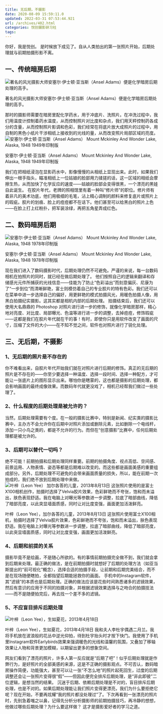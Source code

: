 ```yaml
---
title: 无后期，不摄影
date: 2020-08-09 15:59:11.0
updated: 2022-03-31 07:53:44.921
url: /archives/402.html
categories: 悦创摄影研习社
tags: 
---
```




你好，我是悦创。 是时候放下成见了。自从人类拍出的第一张照片开始，后期处理就与前期拍摄形影不离。

## 一、传统暗房后期

![著名的风光摄影大师安塞尔·伊士顿·亚当斯（Ansel Adams）便是化学暗房后期处理的高手。](https://images-aiyc-1301641396.cos.ap-guangzhou.myqcloud.com/20200809155528.jpeg)

著名的风光摄影大师安塞尔·伊士顿·亚当斯（Ansel Adams）便是化学暗房后期处理的高手。

那时的摄影师需要在暗房里配化学药水，用于冲底片、洗照片。在冲洗过程中，我们用温度计控制着药水温度，从而控制照片对比度和杂点，我们用天枰控制药各成分的含量，从而控制照片影调和色彩，我们经常在将底片放大成照片的过程中，用自制的黑色小纸片干涉相纸上接收到的光线的量，从而改变照片局部区域的亮度。 ![安塞尔·伊士顿·亚当斯（Ansel Adams）  Mount Mckinley And Wonder Lake, Alaska, 1948  1949年印制版](https://images-aiyc-1301641396.cos.ap-guangzhou.myqcloud.com/20200809155532.jpeg)

安塞尔·伊士顿·亚当斯（Ansel Adams） Mount Mckinley And Wonder Lake, Alaska, 1948 1949年印制版

我们在把相纸浸泡在显影药水中，影像慢慢的从相纸上显现出来。此时，如果我们伸出一根手指头，瞄准相纸上一位姑娘的脸部用力揉搓的话，这一区域的相纸会摩擦生热，从而加快了化学反应的速度——姑娘的脸部会变得很黑，一个漂亮的黑娃自此诞生。 在胶片年代，老牌的照相馆里有着一种叫“修片师”的职位。修片师有着非凡的美术功底，他们用极细的毛笔，沾上精心调制的颜料来修复底片或照片上的瑕疵。胶片的划痕、脸上的痘痘都不在话下。他们甚至可以给黑白的照片上色——在脸上打上红粉扑，把军装涂绿，再把五角星弄成红色。

## 二、数码暗房后期

![安塞尔·伊士顿·亚当斯（Ansel Adams）  Mount Mckinley And Wonder Lake, Alaska, 1948  1978年印制版](https://images-aiyc-1301641396.cos.ap-guangzhou.myqcloud.com/20200809155538.jpeg)

安塞尔·伊士顿·亚当斯（Ansel Adams） Mount Mckinley And Wonder Lake, Alaska, 1948 1978年印制版

现在我们进入了数码摄影时代，后期处理仍然不可避免。严谨的来说，每一台数码相机在拍照片的同时，就已经在做后期处理了。 他们按照自己的逻辑来翻译和存储感光元件所捕获的光线信息——佳能为了防止“色彩溢出”而刻意偏灰、尼康为了“一步到位”而清晰鲜艳，富士则模仿着自己的专业胶片的特有色彩。我们还可以在菜单中进一步选择自己的偏好，用更鲜艳的模式拍摄风光，用暖色拍摄人像，用黑白拍摄纪实摄影。这其实都是相机内部的后期处理。 拍摄结束后，我们还可以使用大名鼎鼎的 Photoshop 对照片进行进一步的修饰，就像化学暗房那样，精心地对亮度、对比度、局部曝光、色温等进行进一步的调整，去掉痘痘，修饰瑕疵——这都是我们在胶片年代就在干的事！有时，即使你只是用软件改变了画面的尺寸，压缩了文件的大小——在不知不觉之间，软件也对照片进行了锐化处理。

## 三、无后期，不摄影

### 1、无后期的照片是不存在的

你不难看出来，自胶片年代开始我们就在对照片进行后期的修饰。真正的无后期的照片是不存在的——你至少要选择一种温度、选择一段时间、选择一种配方，才可能让一张底片上的图形显示出来。哪怕你是瞎蒙的，这也都是摄影的后期处理，都会影响画面的最终成像效果。而数码年代就更没戏了，相机已经帮我们做过一些处理了。

### 2、什么程度的后期处理是被允许的？

当然，后期处理需要有个度。在一般的摄影比赛中，特别是新闻、纪实类的摄影比赛中，主办方不会允许你在后期中对照片添加或删除元素，比如删除一个电线杆，添加一只小鸟之类的，都是不允许的行为。而但在“创意摄影”比赛中，任何后期处理都是被允许的。

### 3、后期可以替代一切吗？

绝不可能！前期拍摄和后期处理同样重要。前期的拍摄角度、视点高低、空间感、前景运用、人物表情、姿态等都是后期难以改变的。而这些都是画面美感的重要组成部分。另外，后期处理不可避免的会带来画面质量的损失，所以，能在前期一次拍成的，我们绝不放到后期处理中来做。 ![叶梓（Leon Yee） 加尔各答的儿童，2013年8月13日 这张照片使用的是富士X100相机创作，拍摄时选择了Velvia胶片效果，色彩鲜艳而不夸张，饱和而未溢出，肤色表现舒适。我在电脑上对曝光等参数进一步调整，拉底了暗部曲线，降低了暗部亮度，以此突显墙面质感，同时让对比度变强，画面更加活泼鲜亮。](https://images-aiyc-1301641396.cos.ap-guangzhou.myqcloud.com/20200809155542.jpg)

叶梓（Leon Yee），加尔各答的儿童，2013年8月13日 这张照片使用富士X100相机，拍摄时选择了Velvia胶片效果，色彩鲜艳而不夸张，饱和而未溢出，肤色表现舒适。我在电脑上对曝光等参数进一步调整，拉底了暗部曲线，降低了暗部亮度，以此突显墙面质感，同时让对比度变强，画面更加活泼鲜亮。

### 4、后期和前提的关系

摄影毕竟不是绘画，不是随心所欲的。有的事情前期拍摄完全做不到，我们就会拿到后期来处理。最正确的做法，是在前期拍摄时就想好了后期的处理方法（如亚当斯提出的“前可视化”概念），选择合适的拍摄手段，让前期和后期完美结合，而不是在现场随便瞎拍，全都指望后期能拯救你的画面。 手机中的Instagram软件，其“滤镜”的本质也是后期处理。正确的做法应该是花些时间熟悉诸多的滤镜效果，然后有意识的应用于不同的拍摄对象，并根据滤镜效果选择与之吻合的拍摄技法——而不是随便拍完后，再去找一个差不多的滤镜。

### 5、不应盲目排斥后期处理

![叶梓（Leon Yee），生如夏花，2013年4月18日](https://images-aiyc-1301641396.cos.ap-guangzhou.myqcloud.com/20200809155545.jpg)

叶梓（Leon Yee），生如夏花，2013年4月18日 我和夫人李杜宇偶遇二月兰。我将手机放在波浪般的花丛中逆光仰拍，待到杜宇抬头时才按下快门。我使用了手机里Instagram软件Earlybirds效果来强调暖色的光线和温馨的氛围，又叠加了移轴效果让人物和背景更加模糊，以期留出更多的想象空间。

网友们看到了漂亮的照片，许多人第一反应就是“后期了吧”！似乎后期处理就是作弊行为，是好照片的全部美感的来源，这是不正确的摄影观点。不可否认，数码暗房操作简便，功能强大，甚至可以让一张“不怎么地”的照片起死回生，过度的后期调整还会让一张照片变得很“假”——但因此便完全排斥后期处理，是“非此即彼”二位逻辑，是想当然的结果。 沉迷于后期、依赖后期处理是不对的，盲目排斥后期处理，也是不对的。如果后期处理能让我们照片变得更漂亮，我们为什么要拒绝它呢？现在开始，不要再炫耀“我的照片都没处理过”了。下次再看到一张漂亮的照片时，先别急着嗤之以鼻，记得先分析分析摄影师的前期拍摄技巧，再冷静的想想，他做过哪些后期处理？为什么要这样做？ 这才是摄影爱好者的学习之道。